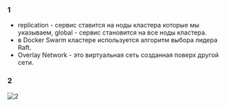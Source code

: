 ### 1 ###
* replication - сервис ставится на ноды кластера которые мы указываем, global - сервис становится на все ноды кластера.  
* в Docker Swarm кластере используется алгоритм выбора лидера Raft.  
* Overlay Network - это виртуальная сеть созданная поверх другой сети.

### 2 ###
![2](https://user-images.githubusercontent.com/88678440/141751535-6e5d635d-50d1-4f64-84f5-8bbc14511b91.JPG)
